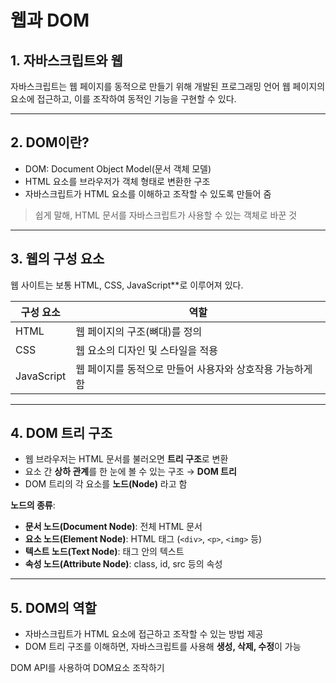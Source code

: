 # 웹과 DOM

## 1. 자바스크립트와 웹

자바스크립트는 웹 페이지를 동적으로 만들기 위해 개발된 프로그래밍 언어
웹 페이지의 요소에 접근하고, 이를 조작하여 동적인 기능을 구현할 수 있다.

---

## 2. DOM이란?

- DOM: Document Object Model(문서 객체 모델)
- HTML 요소를 브라우저가 객체 형태로 변환한 구조
- 자바스크립트가 HTML 요소를 이해하고 조작할 수 있도록 만들어 줌

> 쉽게 말해, HTML 문서를 자바스크립트가 사용할 수 있는 객체로 바꾼 것

---

## 3. 웹의 구성 요소

웹 사이트는 보통 HTML, CSS, JavaScript\*\*로 이루어져 있다.

| 구성 요소  | 역할                                                      |
| ---------- | --------------------------------------------------------- |
| HTML       | 웹 페이지의 구조(뼈대)를 정의                             |
| CSS        | 웹 요소의 디자인 및 스타일을 적용                         |
| JavaScript | 웹 페이지를 동적으로 만들어 사용자와 상호작용 가능하게 함 |

---

## 4. DOM 트리 구조

- 웹 브라우저는 HTML 문서를 불러오면 **트리 구조**로 변환
- 요소 간 **상하 관계**를 한 눈에 볼 수 있는 구조 → **DOM 트리**
- DOM 트리의 각 요소를 **노드(Node)** 라고 함

**노드의 종류**:

- **문서 노드(Document Node)**: 전체 HTML 문서
- **요소 노드(Element Node)**: HTML 태그 (`<div>`, `<p>`, `<img>` 등)
- **텍스트 노드(Text Node)**: 태그 안의 텍스트
- **속성 노드(Attribute Node)**: class, id, src 등의 속성

---

## 5. DOM의 역할

- 자바스크립트가 HTML 요소에 접근하고 조작할 수 있는 방법 제공
- DOM 트리 구조를 이해하면, 자바스크립트를 사용해 **생성, 삭제, 수정**이 가능

DOM API를 사용하여 DOM요소 조작하기

